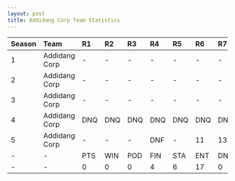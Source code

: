 ```yaml
---
layout: post 
title: Addidang Corp Team Statistics
--- 
```


| Season   | Team          | R1   | R2   | R3   | R4   | R5   | R6   | R7   | R8   | R9   | R10   | R11   | R12   | Pts   | Pos   |
|:---------|:--------------|:-----|:-----|:-----|:-----|:-----|:-----|:-----|:-----|:-----|:------|:------|:------|:------|:------|
| 1        | Addidang Corp | -    | -    | -    | -    | -    | -    | -    | -    | -    | -     | -     | -     | -     | -     |
| 2        | Addidang Corp | -    | -    | -    | -    | -    | -    | -    | -    | -    | -     | -     | -     | -     | -     |
| 3        | Addidang Corp | -    | -    | -    | -    | -    | -    | -    | -    | -    | -     | -     | -     | -     | -     |
| 4        | Addidang Corp | DNQ  | DNQ  | DNQ  | DNQ  | DNQ  | DNQ  | DNQ  | DNQ  | DNQ  | DNQ   | DNQ   | -     | 0     | 20    |
| 5        | Addidang Corp | -    | -    | -    | DNF  | -    | 11   | 13   | 14   | -    | DNF   | -     | 15    | 0     | 19    |
| -        | -             | PTS  | WIN  | POD  | FIN  | STA  | ENT  | DNF  | SOP  | DNQ  | %Fin  | PPR   | BST   | CHA   | RNK   |
| -        | -             | 0    | 0    | 0    | 4    | 6    | 17   | 0    | 28   | 11   | 66.7  | 0     | 11    | 0     | 32    |